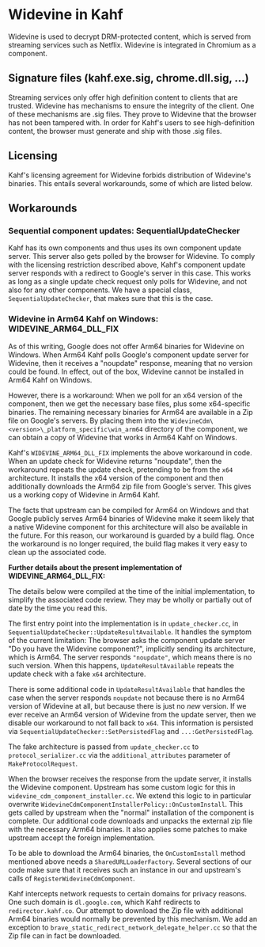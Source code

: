 # Widevine in Kahf

Widevine is used to decrypt DRM-protected content, which is served from
streaming services such as Netflix. Widevine is integrated in Chromium as a
component.

## Signature files (kahf.exe.sig, chrome.dll.sig, ...)

Streaming services only offer high definition content to clients that are
trusted. Widevine has mechanisms to ensure the integrity of the client. One of
these mechanisms are .sig files. They prove to Widevine that the browser has not
been tampered with. In order for Kahf's users to see high-definition content,
the browser must generate and ship with those .sig files.

## Licensing

Kahf's licensing agreement for Widevine forbids distribution of Widevine's
binaries. This entails several workarounds, some of which are listed below.

## Workarounds

### Sequential component updates: SequentialUpdateChecker

Kahf has its own components and thus uses its own component update server. This
server also gets polled by the browser for Widevine. To comply with the
licensing restriction described above, Kahf's component update server responds
with a redirect to Google's server in this case. This works as long as a single
update check request only polls for Widevine, and not also for any other
components. We have a special class, `SequentialUpdateChecker`, that makes sure
that this is the case.

### Widevine in Arm64 Kahf on Windows: WIDEVINE_ARM64_DLL_FIX

As of this writing, Google does not offer Arm64 binaries for Widevine on
Windows. When Arm64 Kahf polls Google's component update server for Widevine,
then it receives a "noupdate" response, meaning that no version could be found.
In effect, out of the box, Widevine cannot be installed in Arm64 Kahf on
Windows.

However, there is a workaround: When we poll for an x64 version of the
component, then we get the necessary base files, plus some x64-specific
binaries. The remaining necessary binaries for Arm64 are available in a Zip file
on Google's servers. By placing them into the
`WidevineCdm\<version>\_platform_specific\win_arm64` directory of the component,
we can obtain a copy of Widevine that works in Arm64 Kahf on Windows.

Kahf's `WIDEVINE_ARM64_DLL_FIX` implements the above workaround in code. When
an update check for Widevine returns "noupdate", then the workaround repeats the
update check, pretending to be from the `x64` architecture. It installs the x64
version of the component and then additionally downloads the Arm64 zip file from
Google's server. This gives us a working copy of Widevine in Arm64 Kahf.

The facts that upstream can be compiled for Arm64 on Windows and that Google
publicly serves Arm64 binaries of Widevine make it seem likely that a native
Widevine component for this architecture will also be available in the future.
For this reason, our workaround is guarded by a build flag. Once the workaround
is no longer required, the build flag makes it very easy to clean up the
associated code.

**Further details about the present implementation of WIDEVINE_ARM64_DLL_FIX:**

The details below were compiled at the time of the initial implementation, to
simplify the associated code review. They may be wholly or partially out of
date by the time you read this.

The first entry point into the implementation is in `update_checker.cc`, in
`SequentialUpdateChecker::UpdateResultAvailable`. It handles the symptom of the
current limitation: The browser asks the component update server "Do you have
the Widevine component?", implicitly sending its architecture, which is Arm64.
The server responds `"noupdate"`, which means there is no such version. When
this happens, `UpdateResultAvailable` repeats the update check with a fake
`x64` architecture.

There is some additional code in `UpdateResultAvailable` that handles the case
when the server responds `noupdate` not because there is no Arm64 version of
Widevine at all, but because there is just no _new_ version. If we ever receive
an Arm64 version of Widevine from the update server, then we disable our
workaround to not fall back to `x64`. This information is persisted via
`SequentialUpdateChecker::SetPersistedFlag` and `...:GetPersistedFlag`.

The fake architecture is passed from `update_checker.cc` to
`protocol_serializer.cc` via the `additional_attributes` parameter of
`MakeProtocolRequest`.

When the browser receives the response from the update server, it installs the
Widevine component. Upstream has some custom logic for this in
`widevine_cdm_component_installer.cc`. We extend this logic to in particular
overwrite `WidevineCdmComponentInstallerPolicy::OnCustomInstall`. This gets
called by upstream when the "normal" installation of the component is complete.
Our additional code downloads and unpacks the external zip file with the
necessary Arm64 binaries. It also applies some patches to make upstream accept
the foreign implementation.

To be able to download the Arm64 binaries, the `OnCustomInstall` method
mentioned above needs a `SharedURLLoaderFactory`. Several sections of our code
make sure that it receives such an instance in our and upstream's calls of
`RegisterWidevineCdmComponent`.

Kahf intercepts network requests to certain domains for privacy reasons. One
such domain is `dl.google.com`, which Kahf redirects to `redirector.kahf.co`.
Our attempt to download the Zip file with additional Arm64 binaries would
normally be prevented by this mechanism. We add an exception to
`brave_static_redirect_network_delegate_helper.cc` so that the Zip file can in
fact be downloaded.
